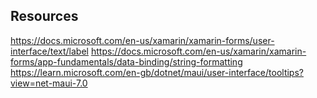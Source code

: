 ﻿

## Resources
https://docs.microsoft.com/en-us/xamarin/xamarin-forms/user-interface/text/label
https://docs.microsoft.com/en-us/xamarin/xamarin-forms/app-fundamentals/data-binding/string-formatting
https://learn.microsoft.com/en-gb/dotnet/maui/user-interface/tooltips?view=net-maui-7.0